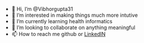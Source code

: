 - 👋 Hi, I’m @Vibhorgupta31
- 👀 I’m interested in making things much more intutive
- 🌱 I’m currently learning health informatics
- 💞️ I’m looking to collaborate on anything meaningful
- 📫 How to reach me github or [LinkedIN]((https://www.linkedin.com/in/gvibhor/))

<!---
Vibhorgupta31/Vibhorgupta31 is a ✨ special ✨ repository because its `README.md` (this file) appears on your GitHub profile.
You can click the Preview link to take a look at your changes.
--->
